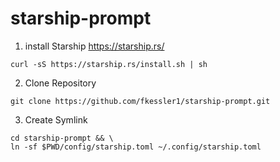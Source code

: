 # starship-prompt

1. install Starship  https://starship.rs/
```
curl -sS https://starship.rs/install.sh | sh
```



2. Clone Repository
```
git clone https://github.com/fkessler1/starship-prompt.git
```



3. Create Symlink 
``` 
cd starship-prompt && \
ln -sf $PWD/config/starship.toml ~/.config/starship.toml
```